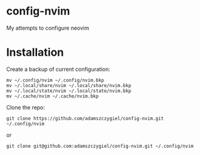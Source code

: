 # config-nvim
My attempts to configure neovim

# Installation

Create a backup of current configuration:
```
mv ~/.config/nvim ~/.config/nvim.bkp
mv ~/.local/share/nvim ~/.local/share/nvim.bkp
mv ~/.local/state/nvim ~/.local/state/nvim.bkp
mv ~/.cache/nvim ~/.cache/nvim.bkp
```

Clone the repo:
```
git clone https://github.com/adamszczygiel/config-nvim.git ~/.config/nvim
```
or
```
git clone git@github.com:adamszczygiel/config-nvim.git ~/.config/nvim
```
